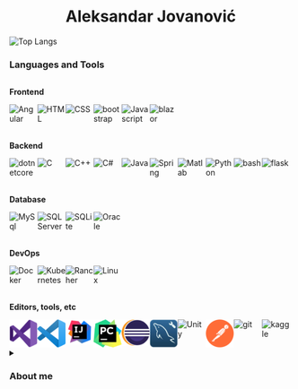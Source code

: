 <h1 align="center">Aleksandar Jovanović</h1>

![Top Langs](https://github-readme-stats.vercel.app/api/top-langs/?username=aleksandar1151&layout=compact&theme=transparent)

### Languages and Tools


<div class="column">
  
**Frontend**
<div class="row">
<img align="left" alt="Angular" title="Angular" width="50px" src="https://cdn.jsdelivr.net/gh/devicons/devicon@latest/icons/angular/angular-original.svg" />
<img align="left" alt="HTML" title="HTML" width="50px" src="https://cdn.jsdelivr.net/gh/devicons/devicon/icons/html5/html5-original.svg" />
<img align="left" alt="CSS" title="CSS" width="50px" src="https://cdn.jsdelivr.net/gh/devicons/devicon/icons/css3/css3-original.svg" />
<img align="left" alt="bootstrap" title="bootstrap" width="50px" src="https://cdn.jsdelivr.net/gh/devicons/devicon@latest/icons/bootstrap/bootstrap-original.svg" />
          
<img align="left" alt="Javascript" title="Javascript" width="50px" src="https://cdn.jsdelivr.net/gh/devicons/devicon/icons/javascript/javascript-original.svg" />
<img align="left" alt="blazor" title="blazor" width="50px" src="https://cdn.jsdelivr.net/gh/devicons/devicon@latest/icons/blazor/blazor-original.svg" />
          
<br><br><br>
</div>  
  
**Backend**
<div class="row">
<img align="left" alt="dotnetcore" title="dotnetcore" width="50px" src="https://cdn.jsdelivr.net/gh/devicons/devicon@latest/icons/dotnetcore/dotnetcore-original.svg" />         
<img align="left" alt="C" title="C" width="50px" src="https://cdn.jsdelivr.net/gh/devicons/devicon/icons/c/c-original.svg" />
<img align="left" alt="C++" title="C++" width="50px" src="https://cdn.jsdelivr.net/gh/devicons/devicon/icons/cplusplus/cplusplus-original.svg" />
<img align="left" alt="C#" title="C#" width="50px" src="https://cdn.jsdelivr.net/gh/devicons/devicon/icons/csharp/csharp-original.svg" />
<img align="left" alt="Java" title="Java" width="50px" src="https://cdn.jsdelivr.net/gh/devicons/devicon/icons/java/java-original.svg" />
<img align="left" alt="Spring" title="Spring" width="50px" src="https://cdn.jsdelivr.net/gh/devicons/devicon@latest/icons/spring/spring-original.svg" />
<img align="left" alt="Matlab" title="Matlab" width="50px" src="https://cdn.jsdelivr.net/gh/devicons/devicon@latest/icons/matlab/matlab-original.svg" />
<img align="left" alt="Python" title="Python" width="50px" src="https://cdn.jsdelivr.net/gh/devicons/devicon/icons/python/python-original.svg" />
<img align="left" alt="bash" title="bash" width="50px" src="https://cdn.jsdelivr.net/gh/devicons/devicon@latest/icons/bash/bash-original.svg" />
<img align="left" alt="flask" title="flask" width="50px" src="https://cdn.jsdelivr.net/gh/devicons/devicon@latest/icons/flask/flask-original.svg" />
          
<br><br><br>

</div>     

**Database**
<div class="row">
<img align="left" alt="MySql" title="MySql" width="50px" src="https://cdn.jsdelivr.net/gh/devicons/devicon/icons/mysql/mysql-original-wordmark.svg" />
<img align="left" alt="SQL Server" title="SQL server" width="50px" src="https://cdn.jsdelivr.net/gh/devicons/devicon/icons/microsoftsqlserver/microsoftsqlserver-original-wordmark.svg" />
<img align="left" alt="SQLite" title="SQLite" width="50px" src="https://cdn.jsdelivr.net/gh/devicons/devicon/icons/sqlite/sqlite-original-wordmark.svg" />  
<img align="left" alt="Oracle" title="Oracle" width="50px" src="https://cdn.jsdelivr.net/gh/devicons/devicon@latest/icons/oracle/oracle-original.svg" />         
<br><br><br>      
</div>

**DevOps**
<div class="row">
<img align="left" alt="Docker" title="Docker" width="50px" src="https://cdn.jsdelivr.net/gh/devicons/devicon@latest/icons/docker/docker-original-wordmark.svg"  />
<img align="left" alt="Kubernetes" title="Kubernetes" width="50px" src="https://cdn.jsdelivr.net/gh/devicons/devicon@latest/icons/kubernetes/kubernetes-original-wordmark.svg" />
<img align="left" alt="Rancher" title="Rancher" width="50px" src="https://cdn.jsdelivr.net/gh/devicons/devicon@latest/icons/rancher/rancher-original-wordmark.svg" />
<img align="left" alt="Linux" title="Linux" width="50px" src="https://cdn.jsdelivr.net/gh/devicons/devicon@latest/icons/linux/linux-original.svg" />
<br><br><br>      
</div>

**Editors, tools, etc**
<div class="row">
<img align="left" alt="Visual Studio" title="Visual Studio" width="50px" src="./resources/visual-studio_logo.png?raw=true" />
<img align="left" alt="Visual Studio Code" title="Visual Studio Code" width="50px" src="./resources/visual-studio-code_logo.png?raw=true" />
<img align="left" alt="IntelliJ IDEA" title="IntelliJ IDEA" width="50px" src="./resources/IntelliJ-IDEA_logo.png?raw=true" />
<img align="left" alt="PyCharm" title="PyCharm" width="50px" src="./resources/py-charm_logo.svg?raw=true" />
<img align="left" alt="Eclipse" title="Eclipse" width="50px" src="./resources/eclipse_logo.png?raw=true" />
<img align="left" alt="MySql Workbench" title="MySql Workbench" width="50px" src="./resources/mysql_workbench_logo.png?raw=true" />
<img align="left" alt="Unity" title="Unity" width="50px" src="https://cdn.jsdelivr.net/gh/devicons/devicon/icons/unity/unity-original-wordmark.svg" />
<img align="left" alt="Postman" title="Postman" width="50px" src="./resources/postman_logo.png?raw=true" />
<img align="left" alt="git" title="git" width="50px"  src="https://cdn.jsdelivr.net/gh/devicons/devicon@latest/icons/git/git-original.svg" />
<img align="left" alt="kaggle" title="kaggle" width="50px" src="https://cdn.jsdelivr.net/gh/devicons/devicon@latest/icons/kaggle/kaggle-original-wordmark.svg" />
<br><br><br>
</div>


<details>
<summary><h3> About me</h3></summary>
  
> Make it simple and significant.

I'm Aleksandar Jovanović, a passionate software engineer with a deep enthusiasm for NET development and AI.

I work for "NITES", IT development company in Banja Luka, as a Software Engineer specializing in .NET.
  
Since I first began coding in elementary school and participated in school competitions, I have been interested in programming.<br>

I've had the good fortune to learn from my father, who was an experienced programmer. His advice stoked my interest in software development and increased my curiosity.<br>

With a degree in software engineering, I'm currently focusing on AI and backend development.
I like the challenge of creating systems that are not only functional but also useful and significant.<br>






